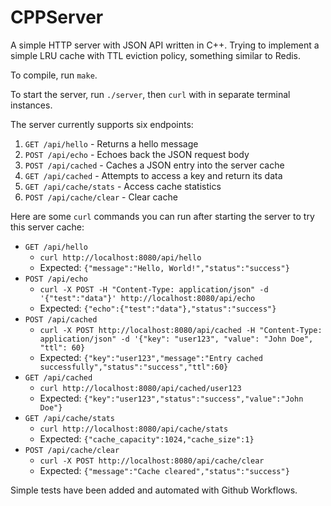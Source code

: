 # CPPServer

A simple HTTP server with JSON API written in C++. Trying to implement a simple LRU cache with TTL eviction policy, something similar to Redis.

To compile, run `make`.

To start the server, run `./server`, then `curl` with in separate terminal instances.

The server currently supports six endpoints:

1. `GET /api/hello` - Returns a hello message
2. `POST /api/echo` - Echoes back the JSON request body
3. `POST /api/cached` - Caches a JSON entry into the server cache
4. `GET /api/cached` - Attempts to access a key and return its data
5. `GET /api/cache/stats` - Access cache statistics
6. `POST /api/cache/clear` - Clear cache

Here are some `curl` commands you can run after starting the server to try this server cache:

- `GET /api/hello`
  - `curl http://localhost:8080/api/hello`
  - Expected: `{"message":"Hello, World!","status":"success"}`
- `POST /api/echo`
  - `curl -X POST -H "Content-Type: application/json" -d '{"test":"data"}' http://localhost:8080/api/echo`
  - Expected: `{"echo":{"test":"data"},"status":"success"}`
- `POST /api/cached`
  - `curl -X POST http://localhost:8080/api/cached -H "Content-Type: application/json" -d '{"key": "user123", "value": "John Doe", "ttl": 60}`
  - Expected: `{"key":"user123","message":"Entry cached successfully","status":"success","ttl":60}`
- `GET /api/cached`
  - `curl http://localhost:8080/api/cached/user123`
  - Expected: `{"key":"user123","status":"success","value":"John Doe"}`
- `GET /api/cache/stats`
  - `curl http://localhost:8080/api/cache/stats`
  - Expected: `{"cache_capacity":1024,"cache_size":1}`
- `POST /api/cache/clear`
  - `curl -X POST http://localhost:8080/api/cache/clear`
  - Expected: `{"message":"Cache cleared","status":"success"}`

Simple tests have been added and automated with Github Workflows.

